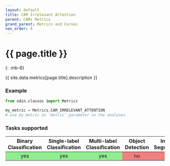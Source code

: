 ```yaml
---
layout: default
title: CAM Irrelevant Attention
parent: CAMs Metrics
grand_parent: Metrics and Curves
nav_order: 4
---
```


# {{ page.title }}
{: .mb-6}

{{ site.data.metrics[page.title].description }}

### Example
```py
from odin.classes import Metrics

my_metric = Metrics.CAM_IRRELEVANT_ATTENTION
# use my_metric as 'metric' parameter in the analyses
```

### Tasks supported
<table>
  <thead>
    <tr class="header">
      <th>Binary Classification</th>
      <th>Single-label Classification</th>
      <th>Multi-label Classification</th>
      <th>Object Detection</th>
      <th>Instance Segmentation</th>
    </tr>
  </thead>
  <tbody>
    <tr style="text-align:center;">
      <td style="background:lightgreen;">yes</td>
      <td style="background:lightgreen;">yes</td>
      <td style="background:lightgreen;">yes</td>
      <td style="background:lightcoral;">no</td>
      <td style="background:lightcoral;">no</td>
    </tr>
  </tbody>
</table>
